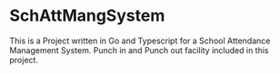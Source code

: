 # SchAttMangSystem
This is a Project written in Go and Typescript for a School Attendance Management System. Punch in and Punch out facility included in this project.
